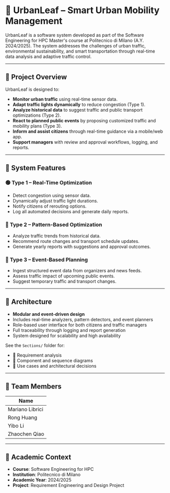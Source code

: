 # 🌿 UrbanLeaf – Smart Urban Mobility Management

UrbanLeaf is a software system developed as part of the Software Engineering for HPC Master's course at Politecnico di Milano (A.Y. 2024/2025). The system addresses the challenges of urban traffic, environmental sustainability, and smart transportation through real-time data analysis and adaptive traffic control.

---

## 📘 Project Overview

UrbanLeaf is designed to:

- **Monitor urban traffic** using real-time sensor data.
- **Adapt traffic lights dynamically** to reduce congestion (Type 1).
- **Analyze historical data** to suggest traffic and public transport optimizations (Type 2).
- **React to planned public events** by proposing customized traffic and mobility plans (Type 3).
- **Inform and assist citizens** through real-time guidance via a mobile/web app.
- **Support managers** with review and approval workflows, logging, and reports.

---

## 🚦 System Features

### 🟢 Type 1 – Real-Time Optimization
- Detect congestion using sensor data.
- Dynamically adjust traffic light durations.
- Notify citizens of rerouting options.
- Log all automated decisions and generate daily reports.

### 🔁 Type 2 – Pattern-Based Optimization
- Analyze traffic trends from historical data.
- Recommend route changes and transport schedule updates.
- Generate yearly reports with suggestions and approval outcomes.

### 📅 Type 3 – Event-Based Planning
- Ingest structured event data from organizers and news feeds.
- Assess traffic impact of upcoming public events.
- Suggest temporary traffic and transport changes.

---

## 🧩 Architecture

- **Modular and event-driven design**
- Includes real-time analyzers, pattern detectors, and event planners
- Role-based user interface for both citizens and traffic managers
- Full traceability through logging and report generation
- System designed for scalability and high availability

See the `Sections/` folder for:
- 📄 Requirement analysis
- 🧱 Component and sequence diagrams
- 🧪 Use cases and architectural decisions

---

## 👥 Team Members

| Name                   |
|------------------------|
| Mariano Librici        |
| Rong Huang             | 
| Yibo Li                | 
| Zhaochen Qiao          | 

---

## 📅 Academic Context

- **Course**: Software Engineering for HPC
- **Institution**: Politecnico di Milano
- **Academic Year**: 2024/2025
- **Project**: Requirement Engineering and Design Project
